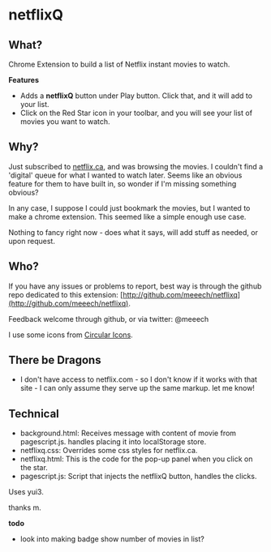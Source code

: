 netflixQ
========

What?
-----

Chrome Extension to build a list of Netflix instant movies to watch. 

**Features**

* Adds a **netflixQ** button under Play button. Click that, and it will add to your list.
* Click on the Red Star icon in your toolbar, and you will see your list of movies you want to watch.

Why?
----

Just subscribed to [netflix.ca](http://www.netflix.ca), and was browsing the movies. I couldn't find a 'digital' queue for what I wanted to watch later. Seems like an obvious feature for them to have built in, so wonder if I'm missing something obvious? 

In any case, I suppose I could just bookmark the movies, but I wanted to make a chrome extension. This seemed like a simple enough use case.

Nothing to fancy right now - does what it says, will add stuff as needed, or upon request.

Who?
----

If you have any issues or problems to report, best way is through the github repo dedicated to this extension: [http://github.com/meeech/netflixq](http://github.com/meeech/netflixq). 

Feedback welcome through github, or via twitter: @meeech

I use some icons from [Circular Icons](http://prothemedesign.com/circular-icons/).

There be Dragons
----------------

* I don't have access to netflix.com - so I don't know if it works with that site - I can only assume they serve up the same markup. let me know!

Technical
---------

* background.html: Receives message with content of movie from pagescript.js. handles placing it into localStorage store.
* netflixq.css: Overrides some css styles for netflix.ca. 
* netflixq.html: This is the code for the pop-up panel when you click on the star.
* pagescript.js: Script that injects the netflixQ button, handles the clicks.

Uses yui3. 

thanks
m.

**todo**

* look into making badge show number of movies in list? 